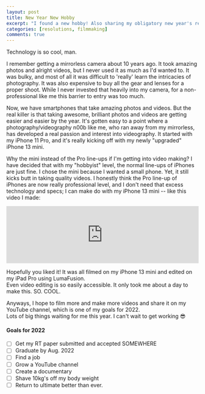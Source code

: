 ```yaml
---
layout: post
title: New Year New Hobby
excerpt: "I found a new hobby! Also sharing my obligatory new year's resolutions for 2022. Happy New Year!"
categories: [resolutions, filmmaking]
comments: true
---
```


Technology is so cool, man. 

I remember getting a mirrorless camera about 10 years ago. It took amazing photos and alright videos, but I never used it as much as I'd wanted to. It was bulky, and most of all it was difficult to 'really' learn the intricacies of photography. It was also expensive to buy all the gear and lenses for a proper shoot. While I never invested that heavily into my camera, for a non-professional like me this barrier to entry was too much.

Now, we have smartphones that take amazing photos and videos. But the real killer is that taking awesome, brilliant photos and videos are getting easier and easier by the year. It's gotten easy to a point where a photography/videography n00b like me, who ran away from my mirrorless, has developed a real passion and interest into videography. It started with my iPhone 11 Pro, and it's really kicking off with my newly "upgraded" iPhone 13 mini. 

Why the mini instead of the Pro line-ups if I'm getting into video making? I have decided that with my "hobbyist" level, the normal line-ups of iPhones are just fine. I chose the mini because I wanted a small phone. Yet, it still kicks butt in taking quality videos. I honestly think the Pro line-up of iPhones are now really professional level, and I don't need that excess technology and specs; I can make do with my iPhone 13 mini -- like this video I made:

<iframe width="100%" height="auto" src="https://www.youtube.com/embed/i1muWQazPF4" title="YouTube video player" frameborder="0" allow="accelerometer; autoplay; clipboard-write; encrypted-media; gyroscope; picture-in-picture" allowfullscreen></iframe>



Hopefully you liked it! It was all filmed on my iPhone 13 mini and edited on my iPad Pro using LumaFusion.  
Even video editing is so easily accessible. It only took me about a day to make this. SO. COOL.

Anyways, I hope to film more and make more videos and share it on my YouTube channel, which is one of my goals for 2022.  
Lots of big things waiting for me this year. I can't wait to get working 😎

#### Goals for 2022

-[ ] Get my RT paper submitted and accepted SOMEWHERE  
-[ ] Graduate by Aug. 2022  
-[ ] Find a job  
-[ ] Grow a YouTube channel  
-[ ] Create a documentary  
-[ ] Shave 10kg's off my body weight  
-[ ] Return to ultimate better than ever.